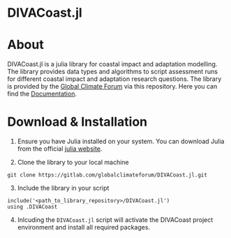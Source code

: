 # DIVACoast.jl

# About

DIVACoast.jl is a julia library for coastal impact and adaptation modelling. The library provides data types and algorithms to script assessment runs for different coastal impact and adaptation research questions.
The library is  provided by the [Global Climate Forum](https://globalclimateforum.org/) via this repository. Here you can find the [Documentation](https://globalclimateforum.gitlab.io/DIVACoast.jl).

# Download & Installation

1. Ensure you have Julia installed on your system. You can download Julia from the official [julia website](https://julialang.org). 

2. Clone the library to your local machine

```
git clone https://gitlab.com/globalclimateforum/DIVACoast.jl.git
```

3. Include the library in your script
```
include('<path_to_library_repository>/DIVACoast.jl')
using .DIVACoast
```
4. Inlcuding the `DIVACoast.jl` script will activate the DIVACoast project environment and install all required packages.